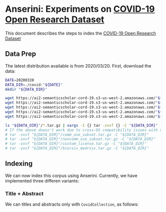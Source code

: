 # Anserini: Experiments on [COVID-19 Open Research Dataset](https://pages.semanticscholar.org/coronavirus-research)

This document describes the steps to index the [COVID-19 Open Research Dataset](https://pages.semanticscholar.org/coronavirus-research)

## Data Prep

The latest distribution available is from 2020/03/20.
First, download the data:

```bash
DATE=20200320
DATA_DIR=./covid-"${DATE}"
mkdir "${DATA_DIR}"

wget https://ai2-semanticscholar-cord-19.s3-us-west-2.amazonaws.com/"${DATE}"/comm_use_subset.tar.gz -P "${DATA_DIR}"
wget https://ai2-semanticscholar-cord-19.s3-us-west-2.amazonaws.com/"${DATE}"/noncomm_use_subset.tar.gz -P "${DATA_DIR}"
wget https://ai2-semanticscholar-cord-19.s3-us-west-2.amazonaws.com/"${DATE}"/custom_license.tar.gz -P "${DATA_DIR}"
wget https://ai2-semanticscholar-cord-19.s3-us-west-2.amazonaws.com/"${DATE}"/biorxiv_medrxiv.tar.gz -P "${DATA_DIR}"
wget https://ai2-semanticscholar-cord-19.s3-us-west-2.amazonaws.com/"${DATE}"/metadata.csv -P "${DATA_DIR}"

ls "${DATA_DIR}"/*.tar.gz | xargs -I {} tar -zxvf {} -C "${DATA_DIR}"
# If the above doesn't work due to cross-OS compatibility issues with xargs, untar all folders individually
# tar -zxvf "${DATA_DIR}"/comm_use_subset.tar.gz -C "${DATA_DIR}"
# tar -zxvf "${DATA_DIR}"/noncomm_use_subset.tar.gz -C "${DATA_DIR}"
# tar -zxvf "${DATA_DIR}"/custom_license.tar.gz -C "${DATA_DIR}"
# tar -zxvf "${DATA_DIR}"/biorxiv_medrxiv.tar.gz -C "${DATA_DIR}"
```

## Indexing

We can now index this corpus using Anserini.
Currently, we have implemented three differen variants:

### Title + Abstract

We can titles and abstracts only with `CovidCollection`, as follows:

```bash
sh target/appassembler/bin/IndexCollection \
  -collection CovidCollection -generator CovidGenerator \
  -threads 8 -input "${DATA_DIR}" \
  -index "${DATA_DIR}"/lucene-index-covid-20200320 \
  -storePositions -storeDocvectors -storeRawDocs -storeTransformedDocs
```

The output message should be something like this:

```bash
2020-03-22 16:55:00,711 INFO  [main] index.IndexCollection (IndexCollection.java:845) - Total 44,145 documents indexed in 00:01:07
```

The `contents` field of each Lucene document is a concatenation of the article's title and abstract.


### Full-Text

We can index the full text, with  `CovidFullTextCollection`, as follows:

```bash
sh target/appassembler/bin/IndexCollection \
  -collection CovidFullTextCollection -generator CovidGenerator \
  -threads 8 -input "${DATA_DIR}" \
  -index "${DATA_DIR}"/lucene-index-covid-full-text-20200320 \
  -storePositions -storeDocvectors -storeRawDocs -storeTransformedDocs
```

The output message should be something like this:

```bash
2020-03-22 16:55:00,711 INFO  [main] index.IndexCollection (IndexCollection.java:845) - Total 44,145 documents indexed in 00:01:07
  ```

The `contents` field of each Lucene document is a concatenation of the article's title and abstract, and the full text JSON (if available).

### Paragraph

We can build a paragraph index with `CovidParagraphCollection`, as follows:

```bash
sh target/appassembler/bin/IndexCollection \
  -collection CovidParagraphCollection -generator CovidGenerator \
  -threads 8 -input "${DATA_DIR}" \
  -index "${DATA_DIR}"/lucene-index-covid-paragraph-20200320 \
  -storePositions -storeDocvectors -storeRawDocs -storeTransformedDocs
```

The output message should be something like this:

```bash
2020-03-22 15:24:49,305 INFO  [main] index.IndexCollection (IndexCollection.java:845) - Total 1,096,241 documents indexed in 00:11:35
```

In this configuration, the indexer creates multiple Lucene Documents for each source article:

+ `docid.00001`: title + abstract + 1st paragraph
+ `docid.00002`: title + abstract + 2nd paragraph
+ `docid.00003`: title + abstract + 3rd paragraph
+ ...

The suffix of the docid, `.XXXXX` identifies which paragraph is being indexed.
